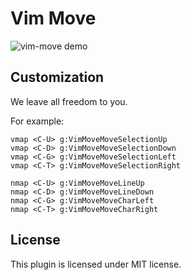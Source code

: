 # Vim Move

![vim-move demo](https://raw.githubusercontent.com/zetatez/vim-move/vim-move.gif)

## Customization

We leave all freedom to you.

For example:
```vim
vmap <C-U> g:VimMoveMoveSelectionUp
vmap <C-D> g:VimMoveMoveSelectionDown
vmap <C-G> g:VimMoveMoveSelectionLeft
vmap <C-T> g:VimMoveMoveSelectionRight

nmap <C-U> g:VimMoveMoveLineUp     
nmap <C-D> g:VimMoveMoveLineDown   
nmap <C-G> g:VimMoveMoveCharLeft   
nmap <C-T> g:VimMoveMoveCharRight
```

## License

This plugin is licensed under MIT license.
